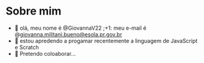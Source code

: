 # Sobre mim
- 👋 olá, meu nome é @GiovannaV22
;+1: meu e-mail é @giovanna.militani.bueno@esola.pr.gov.br
- 🌱 estou apredendo a progamar recentemente a linguagem de JavaScript e Scratch 
- 💞️ Pretendo coloaborar...

<!---
GiovannaV22/GiovannaV22 is a ✨ special ✨ repository because its `README.md` (this file) appears on your GitHub profile.
You can click the Preview link to take a look at your changes.
--->
